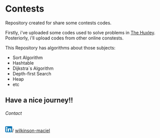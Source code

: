 # Contests
Repository created for share some contests codes. 

Firstly, i've uploaded some codes used to solve problems in [The Huxley](https://www.thehuxley.com/). Posteriorly, i'll 
upload codes from other online constests.


This Repository has algorithms about those subjects:

* Sort Algorithm
* Hashtable
* Dijkstra´s Algorithm
* Depth-first Search
* Heap
* etc

## Have a nice journey!!









###### Contact
[![alt text](https://github.com/Wms5/DevTests/blob/master/Imagens/linked.png?raw=true)](https://www.linkedin.com/in/wilkinson-maciel)/ [wilkinson-maciel](https://www.linkedin.com/in/wilkinson-maciel)


